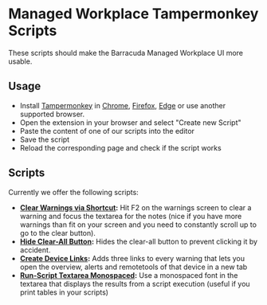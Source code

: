 # Managed Workplace Tampermonkey Scripts

These scripts should make the Barracuda Managed Workplace UI more usable.

## Usage

- Install [Tampermonkey](https://www.tampermonkey.net/) in
  [Chrome](https://www.tampermonkey.net/?ext=dhdg&browser=chrome),
  [Firefox](https://www.tampermonkey.net/?ext=dhdg&browser=firefox),
  [Edge](https://www.tampermonkey.net/?ext=dhdg&browser=edge) or use another supported browser.
- Open the extension in your browser and select "Create new Script"
- Paste the content of one of our scripts into the editor
- Save the script
- Reload the corresponding page and check if the script works

## Scripts

Currently we offer the following scripts:

- **[Clear Warnings via Shortcut](./scripts/clear-warnings-via-shortcut.js):** Hit F2 on the warnings screen to clear a warning and focus the textarea for the notes (nice if you have more warnings than fit on your screen and you need to constantly scroll up to go to the clear button).
- **[Hide Clear-All Button](./scripts/hide-clear-all-button.js):** Hides the clear-all button to prevent clicking it by accident.
- **[Create Device Links](./scripts/create-device-links.js):** Adds three links to every warning that lets you open the overview, alerts and remotetools of that device in a new tab
- **[Run-Script Textarea Monospaced](./scripts/run-script-textarea-monospaced.js):** Use a monospaced font in the textarea that displays the results from a script execution (useful if you print tables in your scripts)
